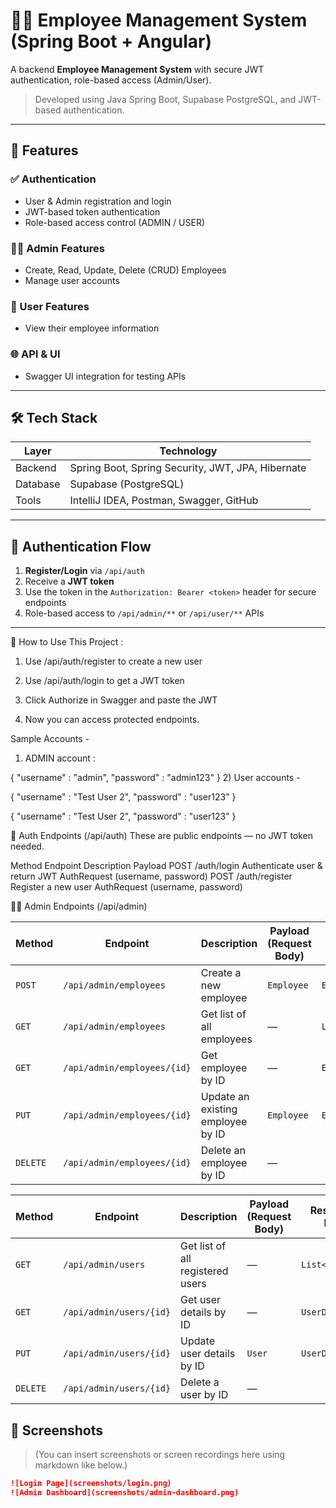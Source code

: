 # 🧑‍💼 Employee Management System (Spring Boot + Angular)

A backend **Employee Management System** with secure JWT authentication, role-based access (Admin/User).

> Developed using Java Spring Boot, Supabase PostgreSQL, and JWT-based authentication.

---

## 📌 Features

### ✅ Authentication
- User & Admin registration and login
- JWT-based token authentication
- Role-based access control (ADMIN / USER)

### 🧑‍💼 Admin Features
- Create, Read, Update, Delete (CRUD) Employees
- Manage user accounts

### 👤 User Features
- View their employee information

### 🌐 API & UI
- Swagger UI integration for testing APIs

---

## 🛠️ Tech Stack

| Layer     | Technology                                      |
|-----------|--------------------------------------------------|
| Backend   | Spring Boot, Spring Security, JWT, JPA, Hibernate |
| Database  | Supabase (PostgreSQL)                            |
| Tools     | IntelliJ IDEA, Postman, Swagger, GitHub          |

---

## 🔐 Authentication Flow

1. **Register/Login** via `/api/auth`
2. Receive a **JWT token**
3. Use the token in the `Authorization: Bearer <token>` header for secure endpoints
4. Role-based access to `/api/admin/**` or `/api/user/**` APIs

---
🧪 How to Use This Project :
1) Use /api/auth/register to create a new user

2) Use /api/auth/login to get a JWT token

3) Click Authorize in Swagger and paste the JWT

4) Now you can access protected endpoints.

Sample Accounts -
1) ADMIN account :
    
{
    "username" : "admin",
    "password" : "admin123"
}
2) User accounts - 

{
    "username" : "Test User 2",
    "password" : "user123"
}

{
    "username" : "Test User 2",
    "password" : "user123"
}

🔐 Auth Endpoints (/api/auth)
These are public endpoints — no JWT token needed.

Method	Endpoint	Description	Payload
POST	/auth/login	Authenticate user & return JWT	AuthRequest (username, password)
POST	/auth/register	Register a new user	AuthRequest (username, password)

🧑‍💼 Admin Endpoints (/api/admin)

| Method   | Endpoint                    | Description                       | Payload (Request Body) | Response DTO        |
| -------- | --------------------------- | --------------------------------- | ---------------------- | ------------------- |
| `POST`   | `/api/admin/employees`      | Create a new employee             | `Employee`             | `EmployeeDTO`       |
| `GET`    | `/api/admin/employees`      | Get list of all employees         | —                      | `List<EmployeeDTO>` |
| `GET`    | `/api/admin/employees/{id}` | Get employee by ID                | —                      | `EmployeeDTO`       |
| `PUT`    | `/api/admin/employees/{id}` | Update an existing employee by ID | `Employee`             | `EmployeeDTO`       |
| `DELETE` | `/api/admin/employees/{id}` | Delete an employee by ID          | —                      |                     |


| Method   | Endpoint                | Description                      | Payload (Request Body) | Response DTO     |
| -------- | ----------------------- | -------------------------------- | ---------------------- | ---------------- |
| `GET`    | `/api/admin/users`      | Get list of all registered users | —                      | `List<UserDTO>`  |
| `GET`    | `/api/admin/users/{id}` | Get user details by ID           | —                      | `UserDTO`        |
| `PUT`    | `/api/admin/users/{id}` | Update user details by ID        | `User`                 | `UserDTO`        |
| `DELETE` | `/api/admin/users/{id}` | Delete a user by ID              | —                      |                  |

## 📸 Screenshots

> (You can insert screenshots or screen recordings here using markdown like below.)

```markdown
![Login Page](screenshots/login.png)
![Admin Dashboard](screenshots/admin-dashboard.png)
